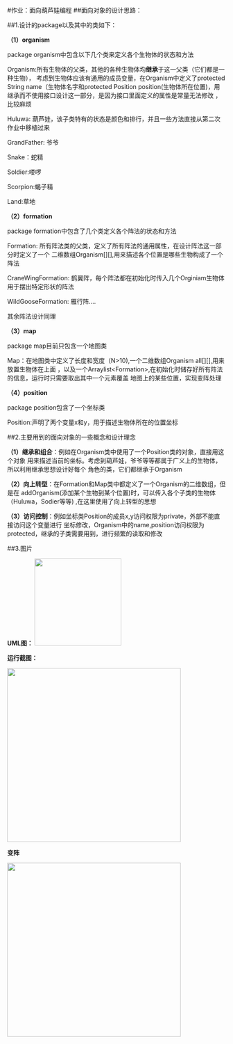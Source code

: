 #作业：面向葫芦娃编程
##面向对象的设计思路：

##1.设计的package以及其中的类如下：

**（1）organism**

package organism中包含以下几个类来定义各个生物体的状态和方法

Organism:所有生物体的父类，其他的各种生物体均**继承**于这一父类（它们都是一种生物），
考虑到生物体应该有通用的成员变量，在Organism中定义了protected String name（生物体名字和protected
Position position(生物体所在位置)，用继承而不使用接口设计这一部分，是因为接口里面定义的属性是常量无法修改
，比较麻烦

Huluwa: 葫芦娃，该子类特有的状态是颜色和排行，并且一些方法直接从第二次作业中移植过来

GrandFather: 爷爷

Snake：蛇精

Soldier:喽啰

Scorpion:蝎子精

Land:草地


**（2）formation**

package formation中包含了几个类定义各个阵法的状态和方法

Formation: 所有阵法类的父类，定义了所有阵法的通用属性，在设计阵法这一部分时定义了一个
二维数组Organism[][],用来描述各个位置是哪些生物构成了一个阵法

CraneWingFormation: 鹤翼阵，每个阵法都在初始化时传入几个Orginiam生物体用于摆出特定形状的阵法

WildGooseFormation: 雁行阵....

其余阵法设计同理


**（3）map**

package map目前只包含一个地图类

Map：在地图类中定义了长度和宽度（N>10),一个二维数组Organism all[][],用来放置生物体在上面
，以及一个Arraylist<Formation\>,在初始化时储存好所有阵法的信息，运行时只需要取出其中一个元素覆盖
地图上的某些位置，实现变阵处理


**（4）position**

package position包含了一个坐标类

Position:声明了两个变量x和y，用于描述生物体所在的位置坐标


##2.主要用到的面向对象的一些概念和设计理念

**（1）继承和组合**：例如在Organism类中使用了一个Position类的对象，直接用这个对象
用来描述当前的坐标。考虑到葫芦娃，爷爷等等都属于广义上的生物体，所以利用继承思想设计好每个
角色的类，它们都继承于Organism

**（2）向上转型**：在Formation和Map类中都定义了一个Organism的二维数组，但是在
addOrganism(添加某个生物到某个位置)时，可以传入各个子类的生物体（Huluwa，Sodier等等)
,在这里使用了向上转型的思想

**（3）访问控制**：例如坐标类Position的成员x,y访问权限为private，外部不能直接访问这个变量进行
坐标修改，Organism中的name,position访问权限为protected，继承的子类需要用到，进行频繁的读取和修改

##3.图片

**UML图：**
<img width="200"  src="img/uml.png"/>


**运行截图：**

<img width="400"  src="img/1.png"/>


**变阵**

<img width="400"  src="img/3.png"/>


